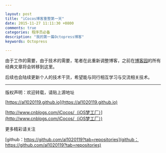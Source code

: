 ```yaml
---

layout: post
title: "iCocos博客重整第一天"
date: 2015-11-27 11:11:30 +0800
comments: true
categories: 程序员必备
description: "我的第一篇Octopress博客" 
keywords: Octopress 

---
```




由于工作的需要，由于技术的需要，笔者在此重新调整博客，之前在[博客园](http://www.cnblogs.com/iCocos/)的所有经典文章将会转移到这里。

后续也会陆续更新个人的技术干货，希望能与同行相互学习与交流相关技术。

***

版权声明：欢迎转载，请贴上源地址
 
 [https://al1020119.github.io](https://al1020119.github.io)
 
 [http://www.cnblogs.com/iCocos/（iOS梦工厂）](http://www.cnblogs.com/iCocos/（iOS梦工厂）)

更多精彩请关注

[github：https://github.com/al1020119?tab=repositories](github：https://github.com/al1020119?tab=repositories)

<!--more-->